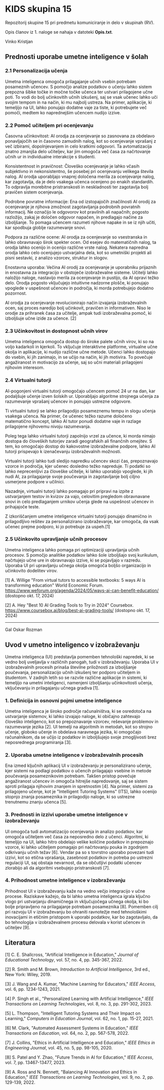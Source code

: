# KIDS skupina 15

Repozitorij skupine 15 pri predmetu komuniciranje in delo v skupinah (RV).

Opis članov iz 1. naloge se nahaja v datoteki **Opis.txt**.

Vinko Kristjan

## Prednosti uporabe umetne inteligence v šolah

### 2.1 Personalizacija učenja
Umetna inteligenca omogoča prilagajanje učnih vsebin potrebam posameznih učencev. S pomočjo analize podatkov o učenju lahko sistem prepozna šibke točke in močne točke učenca ter ustvari prilagojene učne poti. To vodi do bolj učinkovitih učnih izkušenj, saj se vsak učenec lahko uči svojim tempom in na način, ki mu najbolj ustreza. Na primer, aplikacije, ki temeljijo na UI, lahko ponujajo dodatne vaje za tiste, ki potrebujete več pomoči, medtem ko naprednejšim učencem nudijo izzive.

### 2.2 Pomoč učiteljem pri ocenjevanju
Časovna učinkovitost: AI orodja za ocenjevanje so zasnovana za obdelavo ponavljajočih se in časovno zamudnih nalog, kot so ocenjevanje vprašanj z več izbirami, dopolnjevanjem in celo kratkimi odgovori. Ta avtomatizacija znatno zmanjša delo učiteljev, kar jim omogoča več časa za načrtovanje učnih ur in individualne interakcije s študenti.

Konsistentnost in pravičnost: Človeško ocenjevanje je lahko včasih subjektivno in nekonsistentno, še posebej pri ocenjevanju velikega števila nalog. AI orodja uporabljajo vnaprej določena merila za ocenjevanje nalog, kar zagotavlja, da je delo vsakega učenca ocenjeno po enakih standardih. To odpravlja morebitne pristranskosti in neskladnosti ter zagotavlja bolj pravičen sistem ocenjevanja.

Podrobne povratne informacije: Ena od izstopajočih značilnosti AI orodij za ocenjevanje je njihova zmožnost zagotavljanja podrobnih povratnih informacij. Ne označijo le odgovorov kot pravilnih ali napačnih; pogosto razložijo, zakaj je določen odgovor napačen, in predlagajo načine za izboljšanje. To pomaga učencem razumeti njihove napake in se iz njih učiti, kar spodbuja globlje razumevanje snovi.

Podpora za različne ocene: AI orodja za ocenjevanje so vsestranska in lahko obravnavajo širok spekter ocen. Od esejev do matematičnih nalog, ta orodja lahko ocenijo in ocenijo različne vrste nalog. Nekatera napredna orodja lahko celo ocenjujejo ustvarjalna dela, kot so umetniški projekti ali pisni sestavki, z analizo vzorcev, struktur in slogov.

Enostavna uporaba: Večina AI orodij za ocenjevanje je uporabniku prijaznih in enostavna za integracijo v obstoječe izobraževalne sisteme. Učitelji lahko naložijo naloge, nastavijo merila za ocenjevanje in pustijo, da AI opravi težko delo. Orodja pogosto vključujejo intuitivne nadzorne plošče, ki ponujajo vpoglede v uspešnost učencev in področja, ki morda potrebujejo dodatno pozornost.

AI orodja za ocenjevanje revolucionirajo način izvajanja izobraževalnih ocen, saj proces naredijo bolj učinkovit, pravičen in informativen. Niso le orodje za prihranek časa za učitelje, ampak tudi izobraževalna pomoč, ki izboljšuje učne izide za učence. [2]

### 2.3 Učinkovitost in dostopnost učnih virov
Umetna inteligenca omogoča dostop do široke palete učnih virov, ki so na voljo kadarkoli in kjerkoli. To vključuje interaktivne platforme, virtualne učne okolja in aplikacije, ki nudijo različne učne metode. Učenci lahko dostopajo do vsebin, ki jih zanimajo, in se učijo na način, ki jih motivira. To povečuje angažiranost in motivacijo za učenje, saj so učni materiali prilagojeni njihovim interesom.

### 2.4 Virtualni tutorji
AI-pogonjeni virtualni tutorji omogočajo učencem pomoč 24 ur na dan, kar podaljšuje učenje izven šolskih ur. Uporabljajo algoritme strojnega učenja za razumevanje vprašanj učencev in ponujajo ustrezne odgovore.

Ti virtualni tutorji se lahko prilagodijo posameznemu tempu in slogu učenja vsakega učenca. Na primer, če učenec težko razume določeno matematično koncept, lahko AI tutor ponudi dodatne vaje in razlage prilagojene njihovemu nivoju razumevanja.

Poleg tega lahko virtualni tutorji zapolnijo vrzel za učence, ki morda nimajo dostopa do človeških tutorjev zaradi geografskih ali finančnih omejitev. S tem, ko omogočajo dostop do kakovostne izobraževalne podpore, lahko AI tutorji prispevajo k izenačevanju izobraževalnih možnosti.

Virtualni tutorji lahko tudi sledijo napredku učencev skozi čas, prepoznavajo vzorce in področja, kjer učenec dosledno težko napreduje. Ti podatki so lahko neprecenljivi za človeške učitelje, ki lahko uporabijo vpoglede, ki jih nudi AI, za prilagajanje svoje poučevanja in zagotavljanje bolj ciljno usmerjene podpore v učilnici.

Nazadnje, virtualni tutorji lahko pomagajo pri pripravi na izpite z ustvarjanjem testov in kvizov za vajo, celovitim pregledom obravnavane snovi in celo predlaganjem urnikov učenja glede na uspešnost učencev in prihajajoče teste.

Z izkoriščanjem umetne inteligence virtualni tutorji ponujajo dinamično in prilagodljivo rešitev za personalizirano izobraževanje, kar omogoča, da vsak učenec prejme podporo, ki jo potrebuje za uspeh.[1] 

### 2.5 Učinkovito upravljanje učnih procesov
Umetna inteligenca lahko pomaga pri optimizaciji upravljanja učnih procesov. S pomočjo analitike podatkov lahko šole izboljšajo svoj kurikulum, načrtujejo učne ure in obravnavajo izzive, ki se pojavljajo v razredu. Uporaba UI pri upravljanju učnega okolja omogoča boljšo organizacijo in učinkovito dodelitev virov.


[1] A. Willige "From virtual tutors to accessible textbooks: 5 ways AI is transforming education" World Economic Forum.  https://www.weforum.org/agenda/2024/05/ways-ai-can-benefit-education/ (dostopno okt. 17, 2024)

[2] A. Hey "Best 10 AI Grading Tools to Try in 2024" Coursebox.  https://www.coursebox.ai/blog/best-ai-grading-tools/ (dostopno okt. 17, 2024)

---

Gal Oskar Rozman

## Uvod v umetno inteligenco v izobraževanju

Umetna inteligenca (UI) predstavlja pomemben tehnološki napredek, ki se vedno bolj uveljavlja v različnih panogah, tudi v izobraževanju. Uporaba UI v izobraževalnih procesih prinaša številne priložnosti za izboljšanje poučevanja, personalizacijo učnih izkušenj ter podporo učiteljem in študentom. V zadnjih letih so se razvile različne aplikacije in sistemi, ki temeljijo na umetni inteligenci, namenjeni izboljšanju učinkovitosti učenja, vključevanju in prilagajanju učnega gradiva [1].

### 1. Definicija in osnovni pojmi umetne inteligence

Umetna inteligenca je široko področje računalništva, ki se osredotoča na ustvarjanje sistemov, ki lahko izvajajo naloge, ki običajno zahtevajo človeško inteligenco, kot so prepoznavanje vzorcev, reševanje problemov in razumevanje jezika [2]. UI temelji na algoritmih in metodah, kot so strojno učenje, globoko učenje in obdelava naravnega jezika, ki omogočajo računalnikom, da se učijo iz podatkov in izboljšujejo svoje zmogljivosti brez neposrednega programiranja [3].

### 2. Uporaba umetne inteligence v izobraževalnih procesih

Ena izmed ključnih aplikacij UI v izobraževanju je personalizirano učenje, kjer sistemi na podlagi podatkov o učencih prilagajajo vsebine in metode poučevanja posameznikovim potrebam. Takšen pristop povečuje angažiranost učencev in omogoča hitrejše napredovanje, saj se sistem sproti prilagaja njihovim znanjem in spretnostim [4]. Na primer, sistemi za prilagojeno učenje, kot je "Intelligent Tutoring Systems" (ITS), lahko ocenijo stopnjo znanja posameznika in prilagodijo naloge, ki so ustrezne trenutnemu znanju učenca [5].

### 3. Prednosti in izzivi uporabe umetne inteligence v izobraževanju

UI omogoča tudi avtomatizacijo ocenjevanja in analizo podatkov, kar omogoča učiteljem več časa za neposredno delo z učenci. Algoritmi, ki temeljijo na UI, lahko hitro obdelajo velike količine podatkov in prepoznajo vzorce, ki lahko učiteljem pomagajo pri načrtovanju pouka in zgodnjem odkrivanju učnih težav [6]. Vendar pa so s tovrstno uporabo povezani tudi izzivi, kot so etična vprašanja, zasebnost podatkov in potreba po ustrezni regulaciji UI, saj obstaja nevarnost, da se občutljivi podatki učencev zlorabijo ali da algoritmi vsebujejo pristranskosti [7].

### 4. Prihodnost umetne inteligence v izobraževanju

Prihodnost UI v izobraževanju kaže na vedno večjo integracijo v učne procese. Raziskave kažejo, da bi lahko umetna inteligenca igrala ključno vlogo pri ustvarjanju dinamičnega in vključujočega učnega okolja, ki bo bolje pripravljeno na prilagajanje potrebam posameznika [8]. Pomemben cilj pri razvoju UI v izobraževanju bo ohraniti ravnotežje med tehnološkimi inovacijami in etičnim pristopom k uporabi podatkov, kar bo zagotavljalo, da bo tehnologija v izobraževalnem procesu delovala v korist učencev in učiteljev [9].

## Literatura

[1] C. E. Shallcross, "Artificial Intelligence in Education," *Journal of Educational Technology*, vol. 57, no. 4, pp. 345-367, 2022.

[2] R. Smith and M. Brown, *Introduction to Artificial Intelligence*, 3rd ed., New York: Wiley, 2019.

[3] J. Wang and A. Kumar, "Machine Learning for Educators," *IEEE Access*, vol. 6, pp. 1234-1243, 2021.

[4] P. Singh et al., "Personalized Learning with Artificial Intelligence," *IEEE Transactions on Learning Technologies*, vol. 8, no. 3, pp. 291-302, 2023.

[5] L. Thompson, "Intelligent Tutoring Systems and Their Impact on Learning," *Computers in Education Journal*, vol. 62, no. 1, pp. 15-27, 2021.

[6] M. Clark, "Automated Assessment Systems in Education," *IEEE Transactions on Education*, vol. 64, no. 2, pp. 567-578, 2022.

[7] J. Collins, "Ethics in Artificial Intelligence and Education," *IEEE Ethics in Engineering Journal*, vol. 45, no. 5, pp. 98-105, 2020.

[8] S. Patel and Y. Zhao, "Future Trends in AI for Education," *IEEE Access*, vol. 7, pp. 13467-13477, 2023.

[9] A. Ross and N. Bennett, "Balancing AI Innovation and Ethics in Education," *IEEE Transactions on Learning Technologies*, vol. 9, no. 2, pp. 129-139, 2022.